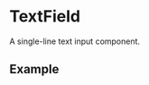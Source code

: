 <script setup>
  import Usage from './usage.md';
  import Vue from './vue.md';
  import React from './react.md';
  import Elements from './elements.md';
</script>

# TextField

A single-line text input component.

## Example

<theme-switcher />

<textfield-example />

<tabs-content>
  <template #usage>
   <usage />
  </template>
  <template #react>
   <react />
  </template>
  <template #vue>
    <vue />
  </template>
  <template #elements>
    <elements />
  </template>
</tabs-content>